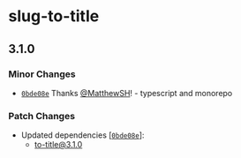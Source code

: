 # slug-to-title

## 3.1.0

### Minor Changes

- [`0bde08e`](https://github.com/MatthewSH/npm-packages/commit/0bde08e44a4c0aad03aab37d105e51a41f05848f) Thanks [@MatthewSH](https://github.com/MatthewSH)! - typescript and monorepo

### Patch Changes

- Updated dependencies [[`0bde08e`](https://github.com/MatthewSH/npm-packages/commit/0bde08e44a4c0aad03aab37d105e51a41f05848f)]:
  - to-title@3.1.0

